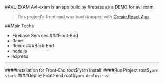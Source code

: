 #AVL-EXAM
Avl-exam is an app build by firebase as a DEMO for avl exam.
> This project's front-end was bootstrapped with [Create React App](https://github.com/facebook/create-react-app).

##Main Techs
- Firebase Services
###Front-End
- React
- Redux
###Back-End
- node.js
- express

---

####Installation for Front-End
root$`yarn install`
####Run Project
root$`yarn start`
####Deploy Front-end
root$`yarn deploy:host`